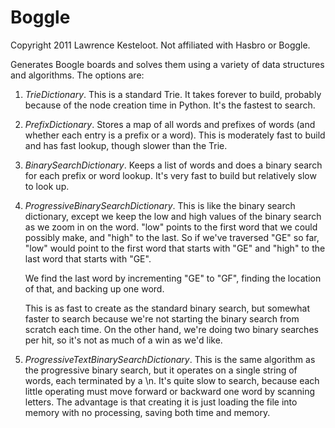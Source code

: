 Boggle
======

Copyright 2011 Lawrence Kesteloot. Not affiliated with Hasbro or Boggle.

Generates Boogle boards and solves them using a variety of data structures
and algorithms. The options are:

1. *TrieDictionary*. This is a standard Trie. It takes forever to build, probably
    because of the node creation time in Python. It's the fastest to search.

2. *PrefixDictionary*. Stores a map of all words and prefixes
    of words (and whether each entry is
    a prefix or a word). This is moderately fast to build and has fast lookup,
    though slower than the Trie.

3. *BinarySearchDictionary*. Keeps a list of words and does a binary search for
    each prefix or word lookup. It's very fast to build but relatively slow to
    look up.

4. *ProgressiveBinarySearchDictionary*. This is like the binary search dictionary,
    except we keep the low and high
    values of the binary search as we zoom in on the word. "low" points to the first
    word that we could possibly make, and "high" to the last. So if we've traversed
    "GE" so far, "low" would point to the first word that starts with "GE" and "high"
    to the last word that starts with "GE".

    We find the last word by incrementing "GE" to "GF", finding the location of that,
    and backing up one word.

    This is as fast to create as the standard binary search, but somewhat faster to search
    because we're not starting the binary search from scratch each time. On the other hand,
    we're doing two binary searches per hit, so it's not as much of a win as we'd like.

5. *ProgressiveTextBinarySearchDictionary*. This is the same algorithm as
    the progressive binary search, but it operates
    on a single string of words, each terminated by a \n. It's quite slow to search, because
    each little operating must move forward or backward one word by scanning letters. The
    advantage is that creating it is just loading the file into memory with no processing,
    saving both time and memory.

